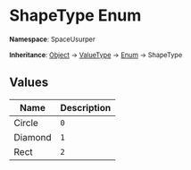 # ShapeType Enum

<small>**Namespace**: SpaceUsurper</small>

<small>**Inheritance**: [Object](https://docs.microsoft.com/en-us/dotnet/api/system.object?view=netframework-4.5) → [ValueType](https://docs.microsoft.com/en-us/dotnet/api/system.valuetype?view=netframework-4.5) → [Enum](https://docs.microsoft.com/en-us/dotnet/api/system.enum?view=netframework-4.5) → ShapeType</small>

## Values

<div markdown="1" class="member-table">

| Name | Description |
| ---- | ----------- |
| Circle | `0` |
| Diamond | `1` |
| Rect | `2` |

</div>

